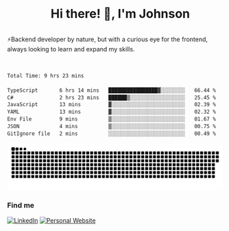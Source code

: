 <div id="user-content-toc">
  <ul align="center">
    <summary><h1 style="display: inline-block">Hi there! 👋, I'm Johnson</h1></summary>
  </ul>
</div>

⚡Backend developer by nature, but with a curious eye for the frontend, always looking to learn and expand my skills.

<br>


<!--START_SECTION:waka-->

```txt
Total Time: 9 hrs 23 mins

TypeScript       6 hrs 14 mins   ████████████████▓░░░░░░░░   66.44 %
C#               2 hrs 23 mins   ██████▒░░░░░░░░░░░░░░░░░░   25.45 %
JavaScript       13 mins         ▓░░░░░░░░░░░░░░░░░░░░░░░░   02.39 %
YAML             13 mins         ▓░░░░░░░░░░░░░░░░░░░░░░░░   02.32 %
Env File         9 mins          ▒░░░░░░░░░░░░░░░░░░░░░░░░   01.67 %
JSON             4 mins          ▒░░░░░░░░░░░░░░░░░░░░░░░░   00.75 %
GitIgnore file   2 mins          ░░░░░░░░░░░░░░░░░░░░░░░░░   00.49 %
```

<!--END_SECTION:waka-->

<picture>
  <source  srcset="https://github.com/joshwambere/joshwambere/blob/output/github-contribution-grid-snake-dark.svg?palette=github-dark">
  <source  srcset="https://github.com/joshwambere/joshwambere/blob/output/github-contribution-grid-snake.svg">
  <img alt="github contribution grid snake animation" src="https://github.com/joshwambere/joshwambere/blob/output/github-contribution-grid-snake.svg">
</picture>

### Find me
<a href="https://www.linkedin.com/in/dusabe-johnson" target="_blank"><img src="https://img.shields.io/badge/LinkedIn-%230077B5.svg?&style=flat&logo=linkedin&logoColor=white" alt="LinkedIn"></a>
‎‎ [![Personal Website](https://img.shields.io/badge/visit-Johnsonis.me-blue)](https://johnsonis.me/)
